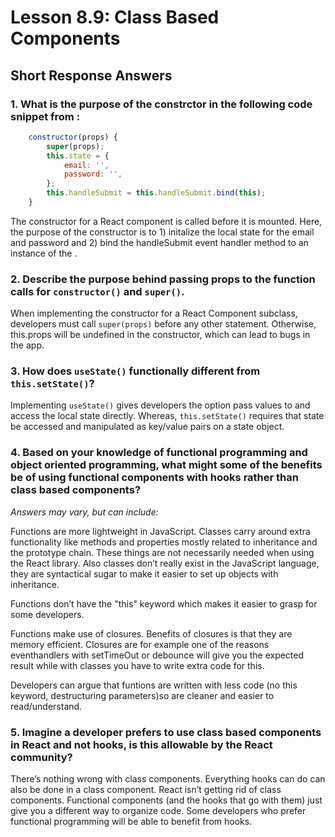 # Lesson 8.9: Class Based Components

## Short Response Answers

### 1. What is the purpose of the constrctor in the following code snippet from <ClassBasedForm/>:

```javascript
    constructor(props) {
        super(props);
        this.state = {
            email: '',
            password: '',
        };
        this.handleSubmit = this.handleSubmit.bind(this);
    }
```

The constructor for a React component is called before it is mounted. Here, the purpose of the constructor is to 1) initalize the local state for the email and password and 2) bind the handleSubmit event handler method to an instance of the <ClassBasedForm/>.

### 2. Describe the purpose behind passing props to the function calls for `constructor()` and `super()`.

When implementing the constructor for a React Component subclass, developers must call `super(props)` before any other statement. Otherwise, this.props will be undefined in the constructor, which can lead to bugs in the app.

### 3. How does `useState()` functionally different from `this.setState()`?

Implementing `useState()` gives developers the option pass values to and access the local state directly. Whereas, `this.setState()` requires that state be accessed and manipulated as key/value pairs on a state object.

### 4. Based on your knowledge of functional programming and object oriented programming, what might some of the benefits be of using functional components with hooks rather than class based components?

_Answers may vary, but can include:_

Functions are more lightweight in JavaScript. Classes carry around extra functionality like methods and properties mostly related to inheritance and the prototype chain. These things are not necessarily needed when using the React library. Also classes don’t really exist in the JavaScript language, they are syntactical sugar to make it easier to set up objects with inheritance.

Functions don’t have the "this" keyword which makes it easier to grasp for some developers.

Functions make use of closures. Benefits of closures is that they are memory efficient. Closures are for example one of the reasons eventhandlers with setTimeOut or debounce will give you the expected result while with classes you have to write extra code for this.

Developers can argue that funtions are written with less code (no this keyword, destructuring parameters)so are cleaner and easier to read/understand.

### 5. Imagine a developer prefers to use class based components in React and not hooks, is this allowable by the React community?

There’s nothing wrong with class components. Everything hooks can do can also be done in a class component. React isn’t getting rid of class components. Functional components (and the hooks that go with them) just give you a different way to organize code. Some developers who prefer functional programming will be able to benefit from hooks.
